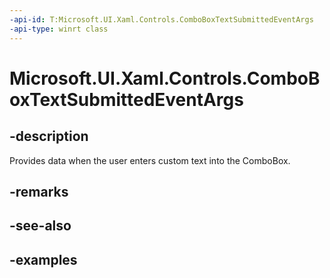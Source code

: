 ```yaml
---
-api-id: T:Microsoft.UI.Xaml.Controls.ComboBoxTextSubmittedEventArgs
-api-type: winrt class
---
```


<!-- Class syntax.
public class ComboBoxTextSubmittedEventArgs 
-->

# Microsoft.UI.Xaml.Controls.ComboBoxTextSubmittedEventArgs

## -description
Provides data when the user enters custom text into the ComboBox.

## -remarks

## -see-also

## -examples

